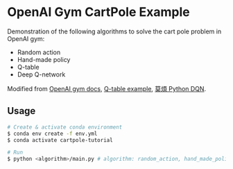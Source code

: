 # OpenAI Gym CartPole Example
 
Demonstration of the following algorithms to solve the cart pole problem in OpenAI gym:

- Random action
- Hand-made policy
- Q-table
- Deep Q-network

Modified from [OpenAI gym docs](https://gym.openai.com/docs/), [Q-table example](https://medium.com/@tuzzer/cart-pole-balancing-with-q-learning-b54c6068d947), [莫煩 Python DQN](https://github.com/MorvanZhou/PyTorch-Tutorial/blob/master/tutorial-contents/405_DQN_Reinforcement_learning.py).

## Usage

```bash
# Create & activate conda environment
$ conda env create -f env.yml
$ conda activate cartpole-tutorial

# Run
$ python <algorithm>/main.py # algorithm: random_action, hand_made_policy, q_table, dqn
```
